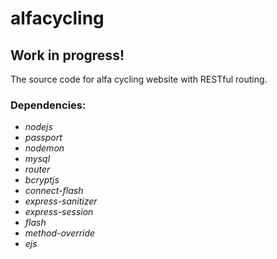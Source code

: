 # alfacycling
## Work in progress!

The source code for alfa cycling website with RESTful routing.

### Dependencies:
- *nodejs*
- *passport*
- *nodemon*
- *mysql*
- *router*
- *bcryptjs*
- *connect-flash*
- *express-sanitizer*
- *express-session*
- *flash*
- *method-override*
- *ejs*
